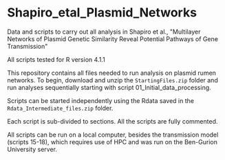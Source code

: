 # Shapiro_etal_Plasmid_Networks
Data and scripts to carry out all analysis in Shapiro et al., "Multilayer Networks of Plasmid Genetic Similarity Reveal Potential Pathways of Gene Transmission"

All scripts tested for R version 4.1.1

This repository contains all files needed to run analysis on plasmid rumen networks. To begin, download and unzip the `StartingFiles.zip` folder and run analyses sequentially starting with script 01_Initial_data_processing.

Scripts can be started independently using the Rdata saved in the `Rdata_Intermediate_files.zip` folder.

Each script is sub-divided to sections. All the scripts are fully commented.

All scripts can be run on a local computer, besides the transmission model (scripts 15-18), which requires use of HPC and was run on the Ben-Gurion University server.
